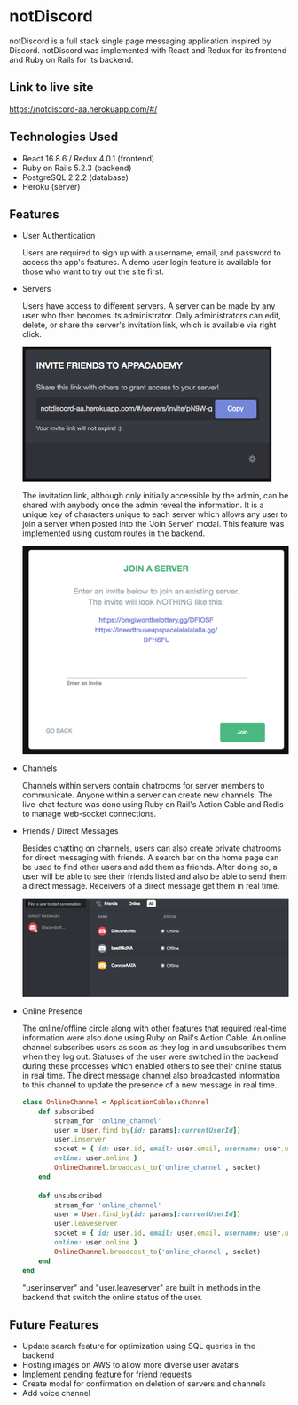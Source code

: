 # notDiscord

notDiscord is a full stack single page messaging application inspired by 
Discord. notDiscord was implemented with React and Redux for its frontend and
Ruby on Rails for its backend. 

## Link to live site

https://notdiscord-aa.herokuapp.com/#/

## Technologies Used

* React 16.8.6 / Redux 4.0.1 (frontend)
* Ruby on Rails 5.2.3 (backend)
* PostgreSQL 2.2.2 (database)
* Heroku (server)

## Features

* User Authentication

    Users are required to sign up with a username, email, and password to 
    access the app's features. A demo user login feature is available for those 
    who want to try out the site first.

* Servers

    Users have access to different servers. A server can be made by any user 
    who then becomes its administrator. Only administrators can edit, delete, 
    or share the server's invitation link, which is available via right click. 

    ![Invitation Link](app/assets/images/invitation_screenshot.png)

    The invitation link, although only initially accessible by the admin, can 
    be shared with anybody once the admin reveal the information. It is a 
    unique key of characters unique to each server which allows any user to 
    join a server when posted into the 'Join Server' modal. This feature was 
    implemented using custom routes in the backend.

    ![Join Server Modal](app/assets/images/joinserver_modal.png)

* Channels

    Channels within servers contain chatrooms for server members to communicate.
    Anyone within a server can create new channels. The live-chat feature was 
    done using Ruby on Rail's Action Cable and Redis to manage web-socket 
    connections.

* Friends / Direct Messages

    Besides chatting on channels, users can also create private chatrooms for 
    direct messaging with friends. A search bar on the home page can be used to
    find other users and add them as friends. After doing so, a user will be 
    able to see their friends listed and also be able to send them a direct 
    message. Receivers of a direct message get them in real time.

    ![Friends List](app/assets/images/friendlist.png)

* Online Presence

    The online/offline circle along with other features that required real-time
    information were also done using Ruby on Rail's Action Cable. An online 
    channel subscribes users as soon as they log in and unsubscribes them when 
    they log out. Statuses of the user were switched in the backend during 
    these processes which enabled others to see their online status in real 
    time. The direct message channel also broadcasted information to this 
    channel to update the presence of a new message in real time.

    ```Ruby
    class OnlineChannel < ApplicationCable::Channel
        def subscribed
            stream_for 'online_channel'
            user = User.find_by(id: params[:currentUserId])
            user.inserver
            socket = { id: user.id, email: user.email, username: user.username, 
            online: user.online }
            OnlineChannel.broadcast_to('online_channel', socket)
        end

        def unsubscribed
            stream_for 'online_channel'
            user = User.find_by(id: params[:currentUserId])
            user.leaveserver
            socket = { id: user.id, email: user.email, username: user.username, 
            online: user.online }
            OnlineChannel.broadcast_to('online_channel', socket)
        end
    end
    ```

    "user.inserver" and "user.leaveserver" are built in methods in the backend
    that switch the online status of the user.   

## Future Features

* Update search feature for optimization using SQL queries in the backend
* Hosting images on AWS to allow more diverse user avatars
* Implement pending feature for friend requests
* Create modal for confirmation on deletion of servers and channels
* Add voice channel


